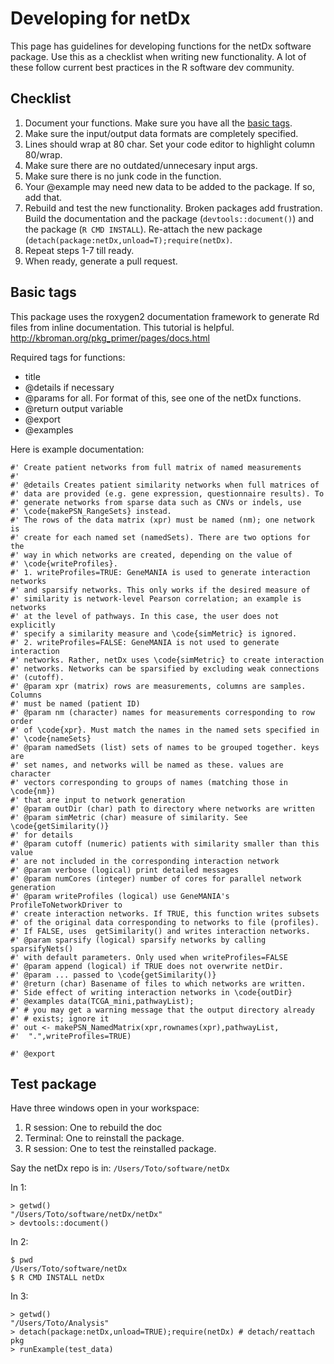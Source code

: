 # Developing for netDx

This page has guidelines for developing functions for the netDx software package. Use this as a checklist when writing new functionality. A lot of these follow current best practices in the R software dev community.

## Checklist
1. Document your functions. Make sure you have all the <a href="#tag">basic tags</a>.
2. Make sure the input/output data formats are completely specified.
3. Lines should wrap at 80 char. Set your code editor to highlight column 80/wrap.
4. Make sure there are no outdated/unnecesary input args.
5. Make sure there is no junk code in the function.
6. Your @example may need new data to be added to the package. If so, add that.
7. Rebuild and <a name="testit">test the new functionality</a>. Broken packages add frustration. Build the documentation and the package (`devtools::document()`) and the package (`R CMD INSTALL`). Re-attach the new package (`detach(package:netDx,unload=T);require(netDx)`. 
8. Repeat steps 1-7 till ready. 
9. When ready, generate a pull request.

<a name="tag"></a>
## Basic tags
This package uses the roxygen2 documentation framework to generate Rd files from inline documentation. 
This tutorial is helpful. http://kbroman.org/pkg_primer/pages/docs.html

Required tags for functions:
 - title
 - @details if necessary
 - @params for all. For format of this, see one of the netDx functions.
 - @return output variable
 - @export
 - @examples

Here is example documentation:
```
#' Create patient networks from full matrix of named measurements
#'
#' @details Creates patient similarity networks when full matrices of 
#' data are provided (e.g. gene expression, questionnaire results). To
#' generate networks from sparse data such as CNVs or indels, use 
#' \code{makePSN_RangeSets} instead.
#' The rows of the data matrix (xpr) must be named (nm); one network is 
#' create for each named set (namedSets). There are two options for the 
#' way in which networks are created, depending on the value of
#' \code{writeProfiles}. 
#' 1. writeProfiles=TRUE: GeneMANIA is used to generate interaction networks
#' and sparsify networks. This only works if the desired measure of
#' similarity is network-level Pearson correlation; an example is networks
#' at the level of pathways. In this case, the user does not explicitly 
#' specify a similarity measure and \code{simMetric} is ignored.
#' 2. writeProfiles=FALSE: GeneMANIA is not used to generate interaction
#' networks. Rather, netDx uses \code{simMetric} to create interaction
#' networks. Networks can be sparsified by excluding weak connections 
#' (cutoff). 
#' @param xpr (matrix) rows are measurements, columns are samples. Columns
#' must be named (patient ID)
#' @param nm (character) names for measurements corresponding to row order
#' of \code{xpr}. Must match the names in the named sets specified in
#' \code{nameSets}
#' @param namedSets (list) sets of names to be grouped together. keys are
#' set names, and networks will be named as these. values are character
#' vectors corresponding to groups of names (matching those in \code{nm})
#' that are input to network generation
#' @param outDir (char) path to directory where networks are written
#' @param simMetric (char) measure of similarity. See \code{getSimilarity()}
#' for details
#' @param cutoff (numeric) patients with similarity smaller than this value
#' are not included in the corresponding interaction network
#' @param verbose (logical) print detailed messages
#' @param numCores (integer) number of cores for parallel network generation
#' @param writeProfiles (logical) use GeneMANIA's ProfileToNetworkDriver to
#' create interaction networks. If TRUE, this function writes subsets 
#' of the original data corresponding to networks to file (profiles). 
#' If FALSE, uses  getSimilarity() and writes interaction networks.
#' @param sparsify (logical) sparsify networks by calling sparsifyNets()
#' with default parameters. Only used when writeProfiles=FALSE
#' @param append (logical) if TRUE does not overwrite netDir.
#' @param ... passed to \code{getSimilarity()}
#' @return (char) Basename of files to which networks are written.  
#' Side effect of writing interaction networks in \code{outDir}
#' @examples data(TCGA_mini,pathwayList); 
#' # you may get a warning message that the output directory already
#' # exists; ignore it
#' out <- makePSN_NamedMatrix(xpr,rownames(xpr),pathwayList, 
#' 	".",writeProfiles=TRUE)

#' @export
```

<a name="testit"></a>
## Test package
Have three windows open in your workspace:
1. R session: One to rebuild the doc
2. Terminal: One to reinstall the package. 
3. R session: One to test the reinstalled package.

Say the netDx repo is in: `/Users/Toto/software/netDx`

In 1: 
```
> getwd()
"/Users/Toto/software/netDx/netDx"
> devtools::document()
```
In 2: 
```
$ pwd 
/Users/Toto/software/netDx
$ R CMD INSTALL netDx
```
In 3: 
```
> getwd()
"/Users/Toto/Analysis"
> detach(package:netDx,unload=TRUE);require(netDx) # detach/reattach pkg
> runExample(test_data)
```

